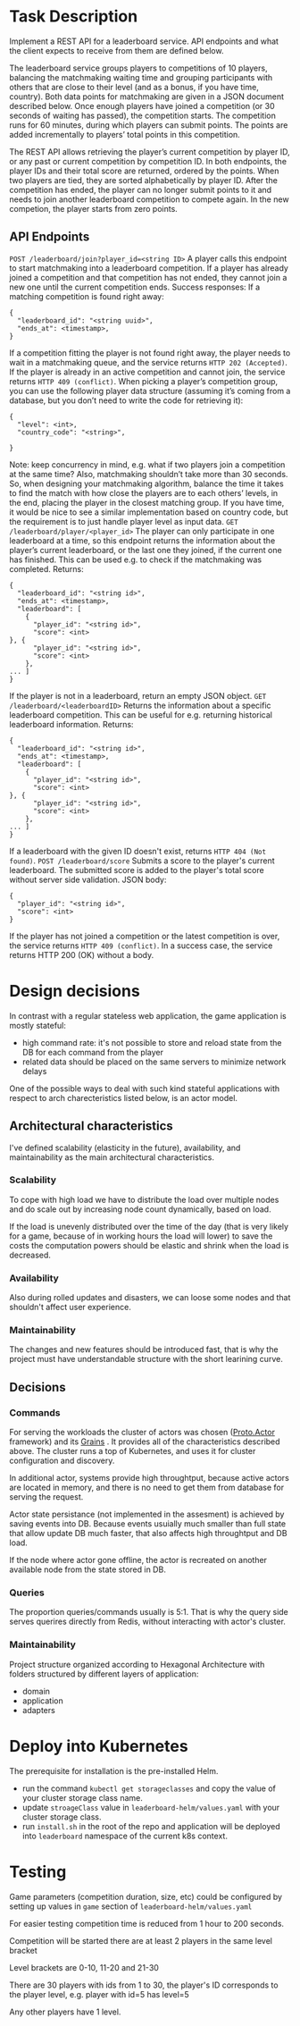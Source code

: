 
# Task Description
Implement a REST API for a leaderboard service. API endpoints and what the client expects to receive from them are defined below.

The leaderboard service groups players to competitions of 10 players, balancing the matchmaking waiting time and grouping participants with others that are close to their level (and as a bonus, if you have time, country). Both data points for matchmaking are given in a JSON document described below.
Once enough players have joined a competition (or 30 seconds of waiting has passed), the competition starts. The competition runs for 60 minutes, during which players can submit points. The points are added incrementally to players’ total points in this competition.

The REST API allows retrieving the player’s current competition by player ID, or any past or current competition by competition ID. In both endpoints, the player IDs and their total score are returned, ordered by the points. When two players are tied, they are sorted alphabetically by player ID.
After the competition has ended, the player can no longer submit points to it and needs to join another leaderboard competition to compete again. In the new competion, the player starts from zero points.
## API Endpoints
`POST /leaderboard/join?player_id=<string ID>`
A player calls this endpoint to start matchmaking into a leaderboard competition.
If a player has already joined a competition and that competition has not ended, they cannot join a new one until the current competition ends.
Success responses:
If a matching competition is found right away:
```
{
  "leaderboard_id": "<string uuid>",
  "ends_at": <timestamp>,
}
```
If a competition fitting the player is not found right away, the player needs to wait in a matchmaking queue, and the service returns `HTTP 202 (Accepted)`.
If the player is already in an active competition and cannot join, the service returns `HTTP 409 (conflict)`.
When picking a player’s competition group, you can use the following player data structure (assuming it’s coming from a database, but you don’t need to write the code 
for retrieving it):
```
{
  "level": <int>,
  "country_code": "<string>",

}
```
Note: keep concurrency in mind, e.g. what if two players join a competition at the same time?
Also, matchmaking shouldn’t take more than 30 seconds. So, when designing your matchmaking algorithm, balance the time it takes to find the match with how close the players are to each others’ levels, in the end, placing the player in the closest matching group.
If you have time, it would be nice to see a similar implementation based on country code, but the requirement is to just handle player level as input data.
`GET /leaderboard/player/<player_id>`
The player can only participate in one leaderboard at a time, so this endpoint returns the information about the player’s current leaderboard, or the last one they joined, if the current one has finished.
This can be used e.g. to check if the matchmaking was completed.
Returns:
```
{
  "leaderboard_id": "<string id>",
  "ends_at": <timestamp>,
  "leaderboard": [
    {
      "player_id": "<string id>",
      "score": <int>
}, {
      "player_id": "<string id>",
      "score": <int>
    },
... ]
}
```
If the player is not in a leaderboard, return an empty JSON object.
`GET /leaderboard/<leaderboardID>`
Returns the information about a specific leaderboard competition. This can be useful for e.g. returning historical leaderboard information.
Returns:
```
{
  "leaderboard_id": "<string id>",
  "ends_at": <timestamp>,
  "leaderboard": [
    {
      "player_id": "<string id>",
      "score": <int>
}, {
      "player_id": "<string id>",
      "score": <int>
    },
... ]
}
```
If a leaderboard with the given ID doesn't exist, returns `HTTP 404 (Not found)`.
`POST /leaderboard/score`
Submits a score to the player's current leaderboard. The submitted score is added to the player's total score without server side validation.
JSON body:
```
{
  "player_id": "<string id>",
  "score": <int>
}
```
If the player has not joined a competition or the latest competition is over, the service returns `HTTP 409 (conflict)`.
In a success case, the service returns HTTP 200 (OK) without a body.

# Design decisions

In contrast with a regular stateless web application, the game application is mostly stateful:

- high command rate: it's not possible to store and reload state from the DB for each command from the player
- related data should be placed on the same servers to minimize network delays

One of the possible ways to deal with such kind stateful applications with respect to arch charecteristics listed below, is an actor model.

## Architectural characteristics

I've defined scalability (elasticity in the future), availability, and maintainability as the main architectural characteristics.

### Scalability

To cope with high load we have to distribute the load over multiple nodes and do scale out by increasing node count dynamically, based on load.

If the load is unevenly distributed over the time of the day (that is very likely for a game, because of in working hours the load will lower) to save the costs the computation powers should be elastic and shrink when the load is decreased.

### Availability

Also during rolled updates and disasters, we can loose some nodes and that shouldn't affect user experience.

### Maintainability

The changes and new features should be introduced fast, that is why the project must have understandable structure with the short learining curve.

## Decisions

### Commands

For serving the workloads the cluster of actors was chosen ([Proto.Actor](https://proto.actor/) framework) and its [Grains](https://proto.actor/docs/cluster/) . It provides all of the characteristics described above.
The cluster runs a top of Kubernetes, and uses it for cluster configuration and discovery.

In additional actor, systems provide high throughtput, because active actors are located in memory, and there is no need to get them from database for serving the request.

Actor state persistance (not implemented in the assesment) is achieved by saving events into DB. Because events usuially much smaller than full state that allow update DB much faster, that also affects high throughtput and DB load.

If the node where actor gone offline, the actor is recreated on another available node from the state stored in DB.

### Queries

The proportion queries/commands usually is 5:1. That is why the query side serves querires directly from Redis, without interacting with actor's cluster.

### Maintainability

Project structure organized according to Hexagonal Architecture with folders structured by different layers of application:

- domain
- application
- adapters

# Deploy into Kubernetes

The prerequisite for installation is the pre-installed Helm.

- run the command `kubectl get storageclasses` and copy the value of your cluster storage class name.
- update `stroageClass` value in `leaderboard-helm/values.yaml` with your cluster storage class.
- run `install.sh` in the root of the repo and application will be deployed into `leaderboard` namespace of the current k8s context.

# Testing

Game parameters (competition duration, size, etc) could be configured by setting up values in `game` section of `leaderboard-helm/values.yaml`

For easier testing competition time is reduced from 1 hour to 200 seconds.

Competition will be started there are at least 2 players in the same level bracket

Level brackets are 0-10, 11-20 and 21-30

There are 30 players with ids from 1 to 30, the player's ID corresponds to the player level, e.g. player with id=5 has level=5

Any other players have 1 level.
